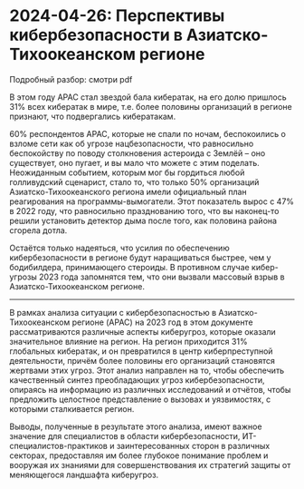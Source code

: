 # 2024-04-26: Перспективы кибербезопасности в Азиатско-Тихоокеанском регионе

Подробный разбор: смотри pdf

В этом году APAC стал звездой бала кибератак, на его долю пришлось 31% всех кибератак в мире, т.е. более половины организаций в регионе признают, что подвергались кибератакам.

60% респондентов APAC, которые не спали по ночам, беспокоились о взломе сети как об угрозе нацбезопасности, что равносильно беспокойству по поводу столкновения астероида с Землёй – оно существует, оно пугает, и вы мало что можете с этим поделать. Неожиданным событием, которым мог бы гордиться любой голливудский сценарист, стало то, что только 50% организаций Азиатско-Тихоокеанского региона имели официальный план реагирования на программы-вымогатели. Этот показатель вырос с 47% в 2022 году, что равносильно празднованию того, что вы наконец-то решили установить детектор дыма после того, как половина района сгорела дотла.

Остаётся только надеяться, что усилия по обеспечению кибербезопасности в регионе будут наращиваться быстрее, чем у бодибилдера, принимающего стероиды. В противном случае кибер-угрозы 2023 года запомнятся тем, что они вызвали массовый взрыв в Азиатско-Тихоокеанском регионе.

-----

В рамках анализа ситуации с кибербезопасностью в Азиатско-Тихоокеанском регионе (APAC) на 2023 год в этом документе рассматриваются различные аспекты киберугроз, которые оказали значительное влияние на регион. На регион приходится 31% глобальных кибератак, и он превратился в центр киберпреступной деятельности, причём более половины его организаций становятся жертвами этих угроз. Этот анализ направлен на то, чтобы обеспечить качественный синтез преобладающих угроз кибербезопасности, опираясь на информацию из различных исследований и отчётов, чтобы предложить целостное представление о вызовах и уязвимостях, с которыми сталкивается регион.

Выводы, полученные в результате этого анализа, имеют важное значение для специалистов в области кибербезопасности, ИТ-специалистов-практиков и заинтересованных сторон в различных секторах, предоставляя им более глубокое понимание проблем и вооружая их знаниями для совершенствования их стратегий защиты от меняющегося ландшафта киберугроз.
